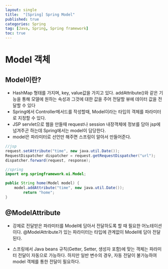 ```yaml
---
layout: single
title:  "[Spring] Spring Model"
published: true
categories: Spring
tag: [Java, Spring, Spring framework]
toc: true
---
```


# Model 객체

## Model이란?

* HashMap 형태를 가지며, key, value값을 가지고 있다. addAttribute()와 같은 기능을 통해 모델에 원하는 속성과 그것에 대한 값을 주어 전달할 뷰에 데이터 값을 전달할 수 있다
* Spring에서 Controller메서드를 작성할때, Model이라는 타입의 객체를 파라미터로 지정할 수 있다. 
* JSP servlet으로 웹을 만들때 request나 session 내장객체에 정보를 담아 jsp에 넘겨주곤 하는데 Spring에서는 model이 담당한다.
* model은 파라미터로 선언만 해주면 스프링이 알아서 만들어준다.

```java
//jsp
request.setAttribute("time", new java.util.Date());
RequestDispatcher dispatcher = request.getRequestDispatcher("url");
dispatcher.forward(request, response);

//spring
import org.springframework.ui.Model;

public String home(Model model) {
	model.addAttribute("time", new java.util.Date());
    	return "home";
}
```



## @ModelAttribute

* 강제로 전달받은 파라미터를 Model에 담아서 전달하도록 할 때 필요한 어노테이션이다. @ModelAttribute가 있는 파라미터는 타입에 관계없이 Model에 담아 전달된다.

* 스프링에서 Java beans 규칙(Getter, Setter, 생성자 포함)에 맞는 객체는 파라미터 전달이 자동으로 가능하다. 하지만 일반 변수의 경우, 자동 전달이 불가능하여 model 객체를 통한 전달이 필요하다.

  